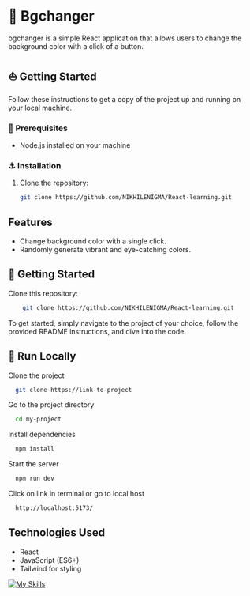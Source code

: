 
# 🔰 Bgchanger

bgchanger is a simple React application that allows users to change the background color with a click of a button.

##	⛵ Getting Started

Follow these instructions to get a copy of the project up and running on your local machine.

### 🚧 Prerequisites

- Node.js installed on your machine

### ⚓ Installation

1. Clone the repository:

   ```bash
   git clone https://github.com/NIKHILENIGMA/React-learning.git

## Features

- Change background color with a single click.
- Randomly generate vibrant and eye-catching colors.


## 🚀 Getting Started

Clone this repository:

```bash
    git clone https://github.com/NIKHILENIGMA/React-learning.git
```
To get started, simply navigate to the project of your choice, follow the provided README instructions, and dive into the code.
## 🔨 Run Locally

Clone the project

```bash
  git clone https://link-to-project
```

Go to the project directory

```bash
  cd my-project
```

Install dependencies

```bash
  npm install
```

Start the server

```bash
  npm run dev
```
Click on link in terminal or go to local host 
``` bash
  http://localhost:5173/
```


## Technologies Used

- React 
- JavaScript (ES6+) 
- Tailwind for styling 

[![My Skills](https://skillicons.dev/icons?i=js,tailwind,react)](https://skillicons.dev)

